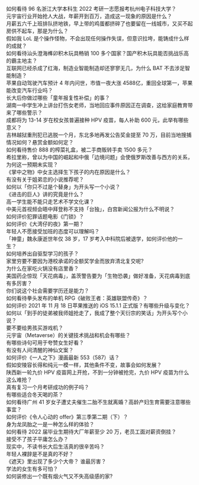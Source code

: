 如何看待 96 名浙江大学本科生 2022 考研一志愿报考杭州电子科技大学？  
元宇宙行业开始抢人大战，年薪开到百万，造成这一现象的原因是什么？  
月薪五六千上班排队挤地铁，早上带的鸡蛋都挤碎了也要留在一线城市，又买不起房供不起车，那是为什么？  
假如我 LoL 是个操作怪物，不会出现任何操作失误，但意识拉垮，能铸成什么样的成就？  
如何看待汕头澄海榫卯积木玩具畅销 100 多个国家？国产积木玩具能否挑战乐高的霸主地主？  
互联网已经杀成了红海，制造业智能制造却还寥寥无几，为什么 BAT 不去涉足智能制造？  
苹果自动驾驶汽车预计 4 年内问世，市值一夜大涨 4588 ​亿，重回全球第一，苹果能改变汽车行业吗？  
长大后你做过哪些「童年报复性补偿」的事？  
湖南一中学生冲上讲台打伤女老师，当地回应事件原因正在调查，这给家庭教育带来了哪些警示？  
成都将为 13-14 岁在校女孩普遍接种 HPV 疫苗，每人补助 600 元，此举有哪些意义？  
吉林越狱重刑犯已逃脱一个月，东北多地再发公告奖金提至 70 万，目前当地搜捕情况如何？悬赏金额如何定？  
如何看待售价 888 的榨菜礼盒，被二手商贩转手卖 1500 多元？  
希拉里称，曾以为中国的崛起和中俄「边境问题」会使俄罗斯改善与西方的关系，为何这一预期未实现？  
《掌中之物》中女主选择生下孩子的内在原因是什么？  
有没有关于姐弟恋的小说推荐呢？  
如何以「你只不过是个替身」为开头写一个小说？  
《进击的巨人》讲的究竟是什么？  
高一学生能不能只走艺术不学文化课？  
中美元首视频会晤中拜登称不支持「台独」，白宫新闻公报为什么不明说？  
如何评价犯罪话题电影《门锁》？  
如何评价《大湾仔的夜》第一期？  
年轻人不愿接受加班的态度可以理解吗？  
「神童」魏永康逝世年仅 38 岁，17 岁考入中科院后被退学，如何评价他的一生？  
如何培养出自驱型学习的孩子？  
家里穷要不要因为港校承诺的全额奖学金而放弃清北复交呢?  
为什么在家吃火锅没有店里香？  
美国药企惊现「天花病毒」，盖茨警告要为「生物恐袭」做好准备，天花病毒到底有多厉害？  
你们说这个社会需要学历还是能力？  
如何看待拳头发布的单机 RPG《破败王者：英雄联盟传奇》？  
如何评价 2021 年 11 月 18 日苹果推送的 iOS 15.1.1 正式版？有哪些升级与变化？  
如何以「到手的徒弟被我师姐抢走了，我成了整个天衍宗的笑话」为开头写个小说？  
要不要给男孩买游戏机？  
元宇宙（Metaverse）的关键技术挑战和机会有哪些？  
有哪些诗句可用于夸赞女生好看？  
有没有人间清醒的神仙文案？  
如何评价《一人之下》漫画最新 553（587）话？  
假如安陵容长得和纯元一模一样，其他条件不变，故事会如何发展？  
陕西新一轮九价 HPV 疫苗网上开抢，不到一分钟被抢完，九价 HPV 疫苗为什么这么难抢？  
真有复习一个月考研成功的例子吗？  
有哪些适合冬天喝的茶？  
如何看待广州 41 岁女子遭丈夫催生二胎不生就离婚？高龄产妇生育需要注意哪些事宜？  
如何评价《令人心动的 offer》第三季第二期（下）？  
身为龙凤胎之一是一种怎么样的体验？  
如何看待 2022 届毕业生期待大厂年薪至少 20 万，老员工面对薪资倒挂？  
接受不了孩子平庸怎么办？  
现实中，不读书长大后生活真的很辛苦吗？  
年轻人裸辞是不是真的不好？  
《遮天》里出现了多少个大帝？ 谁最厉害？  
学法的女生有多可怕？  
如何装修出一个既有烟火气又不失高级感的家?  
